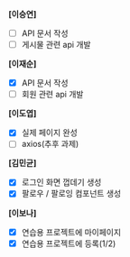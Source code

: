 **[이승연]**

- [ ] API 문서 작성
- [ ] 게시물 관련 api 개발

**[이재순]**

- [x] API 문서 작성
- [ ] 회원 관련 api 개발

**[이도엽]**

- [x] 실제 페이지 완성
- [ ] axios(추후 과제)

**[김민균]**

- [x] 로그인 화면 껍데기 생성
- [x] 팔로우 / 팔로잉 컴포넌트 생성

**[이보나]**

- [x] 연습용 프로젝트에 마이페이지
- [x] 연습용 프로젝트에 등록(1/2)
